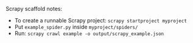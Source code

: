 
Scrapy scaffold notes:
- To create a runnable Scrapy project: `scrapy startproject myproject`
- Put `example_spider.py` inside `myproject/spiders/`
- Run: `scrapy crawl example -o output/scrapy_example.json`
